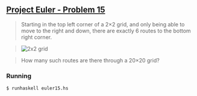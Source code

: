 ## [Project Euler - Problem 15](https://projecteuler.net/problem=15)

> Starting in the top left corner of a 2×2 grid, and only being able to move to the right and down, there are exactly 6 routes to the bottom right corner.

> ![2x2 grid](https://projecteuler.net/project/images/p015.gif)

> How many such routes are there through a 20×20 grid?


### Running

```
$ runhaskell euler15.hs
```
